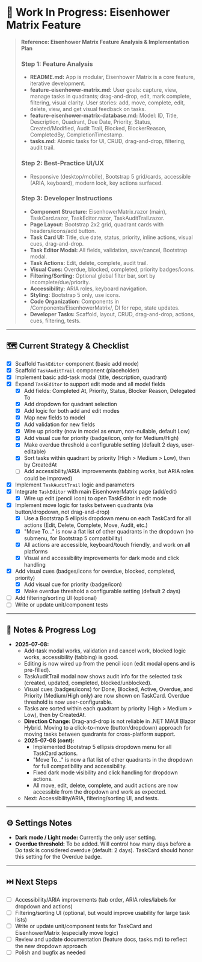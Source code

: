 # 🚧 Work In Progress: Eisenhower Matrix Feature

> **Reference: Eisenhower Matrix Feature Analysis & Implementation Plan**
>
> ### Step 1: Feature Analysis
> - **README.md:** App is modular, Eisenhower Matrix is a core feature, iterative development.
> - **feature-eisenhower-matrix.md:** User goals: capture, view, manage tasks in quadrants; drag-and-drop, edit, mark complete, filtering, visual clarity. User stories: add, move, complete, edit, delete, view, and get visual feedback on tasks.
> - **feature-eisenhower-matrix-database.md:** Model: ID, Title, Description, Quadrant, Due Date, Priority, Status, Created/Modified, Audit Trail, Blocked, BlockerReason, CompletedBy, CompletionTimestamp.
> - **tasks.md:** Atomic tasks for UI, CRUD, drag-and-drop, filtering, audit trail.
>
> ### Step 2: Best-Practice UI/UX
> - Responsive (desktop/mobile), Bootstrap 5 grid/cards, accessible (ARIA, keyboard), modern look, key actions surfaced.
>
> ### Step 3: Developer Instructions
> - **Component Structure:** EisenhowerMatrix.razor (main), TaskCard.razor, TaskEditor.razor, TaskAuditTrail.razor.
> - **Page Layout:** Bootstrap 2x2 grid, quadrant cards with headers/icons/add button.
> - **Task Card UI:** Title, due date, status, priority, inline actions, visual cues, drag-and-drop.
> - **Task Editor Modal:** All fields, validation, save/cancel, Bootstrap modal.
> - **Task Actions:** Edit, delete, complete, audit trail.
> - **Visual Cues:** Overdue, blocked, completed, priority badges/icons.
> - **Filtering/Sorting:** Optional global filter bar, sort by incomplete/due/priority.
> - **Accessibility:** ARIA roles, keyboard navigation.
> - **Styling:** Bootstrap 5 only, use icons.
> - **Code Organization:** Components in /Components/EisenhowerMatrix/, DI for repo, state updates.
> - **Developer Tasks:** Scaffold, layout, CRUD, drag-and-drop, actions, cues, filtering, tests.

---

## 🗺️ Current Strategy & Checklist

- [x] Scaffold `TaskEditor` component (basic add mode)
- [x] Scaffold `TaskAuditTrail` component (placeholder)
- [x] Implement basic add-task modal (title, description, quadrant)
- [x] Expand `TaskEditor` to support edit mode and all model fields
  - [x] Add fields: Completed At, Priority, Status, Blocker Reason, Delegated To
  - [x] Add dropdown for quadrant selection
  - [x] Add logic for both add and edit modes
  - [x] Map new fields to model
  - [x] Add validation for new fields
  - [x] Wire up priority (now in model as enum, non-nullable, default Low)
  - [x] Add visual cue for priority (badge/icon, only for Medium/High)
  - [x] Make overdue threshold a configurable setting (default 2 days, user-editable)
  - [x] Sort tasks within quadrant by priority (High > Medium > Low), then by CreatedAt
  - [ ] Add accessibility/ARIA improvements (tabbing works, but ARIA roles could be improved)
- [x] Implement `TaskAuditTrail` logic and parameters
- [x] Integrate `TaskEditor` with main EisenhowerMatrix page (add/edit)
  - [x] Wire up edit (pencil icon) to open TaskEditor in edit mode
- [x] Implement move logic for tasks between quadrants (via button/dropdown, not drag-and-drop)
    - [x] Use a Bootstrap 5 ellipsis dropdown menu on each TaskCard for all actions (Edit, Delete, Complete, Move, Audit, etc.)
    - [x] "Move To..." is now a flat list of other quadrants in the dropdown (no submenu, for Bootstrap 5 compatibility)
    - [x] All actions are accessible, keyboard/touch friendly, and work on all platforms
    - [x] Visual and accessibility improvements for dark mode and click handling
- [x] Add visual cues (badges/icons for overdue, blocked, completed, priority)
  - [x] Add visual cue for priority (badge/icon)
  - [x] Make overdue threshold a configurable setting (default 2 days)
- [ ] Add filtering/sorting UI (optional)
- [ ] Write or update unit/component tests

---

## 📝 Notes & Progress Log

- **2025-07-08:**
  - Add-task modal works, validation and cancel work, blocked logic works, accessibility (tabbing) is good.
  - Editing is now wired up from the pencil icon (edit modal opens and is pre-filled).
  - TaskAuditTrail modal now shows audit info for the selected task (created, updated, completed, blocked/unblocked).
  - Visual cues (badges/icons) for Done, Blocked, Active, Overdue, and Priority (Medium/High only) are now shown on TaskCard. Overdue threshold is now user-configurable.
  - Tasks are sorted within each quadrant by priority (High > Medium > Low), then by CreatedAt.
  - **Direction Change:** Drag-and-drop is not reliable in .NET MAUI Blazor Hybrid. Moving to a click-to-move (button/dropdown) approach for moving tasks between quadrants for cross-platform support.
  - **2025-07-08 (cont):**
    - Implemented Bootstrap 5 ellipsis dropdown menu for all TaskCard actions.
    - "Move To..." is now a flat list of other quadrants in the dropdown for full compatibility and accessibility.
    - Fixed dark mode visibility and click handling for dropdown actions.
    - All move, edit, delete, complete, and audit actions are now accessible from the dropdown and work as expected.
  - Next: Accessibility/ARIA, filtering/sorting UI, and tests.

---

## ⚙️ Settings Notes

- **Dark mode / Light mode:** Currently the only user setting.
- **Overdue threshold:** To be added. Will control how many days before a Do task is considered overdue (default: 2 days). TaskCard should honor this setting for the Overdue badge.

---

## ⏭️ Next Steps

- [ ] Accessibility/ARIA improvements (tab order, ARIA roles/labels for dropdown and actions)
- [ ] Filtering/sorting UI (optional, but would improve usability for large task lists)
- [ ] Write or update unit/component tests for TaskCard and EisenhowerMatrix (especially move logic)
- [ ] Review and update documentation (feature docs, tasks.md) to reflect the new dropdown approach
- [ ] Polish and bugfix as needed
